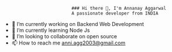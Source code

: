                               ### Hi there 👋, I'm Annanay Aggarwal
                              A passionate developer from INDIA
- 🔭 I’m currently working on Backend Web Development
- 🌱 I’m currently learning Node Js
- 👯 I’m looking to collaborate on open source
- 📫 How to reach me anni.agg2003@gmail.com

<!--
**annanayaggarwal/annanayaggarwal** is a ✨ _special_ ✨ repository because its `README.md` (this file) appears on your GitHub profile.

Here are some ideas to get you started:

- 🔭 I’m currently working on ...
- 🌱 I’m currently learning ...
- 👯 I’m looking to collaborate on ...
- 🤔 I’m looking for help with ...
- 💬 Ask me about ...
- 📫 How to reach me: ...
- 😄 Pronouns: ...
- ⚡ Fun fact: ...
-->
